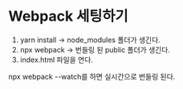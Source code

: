 # Webpack 세팅하기
1. yarn install → node_modules 폴더가 생긴다.
2. npx webpack → 번들링 된 public 폴더가 생긴다.
3. index.html 파일을 연다.

npx webpack --watch를 하면 실시간으로 번들링 된다.
